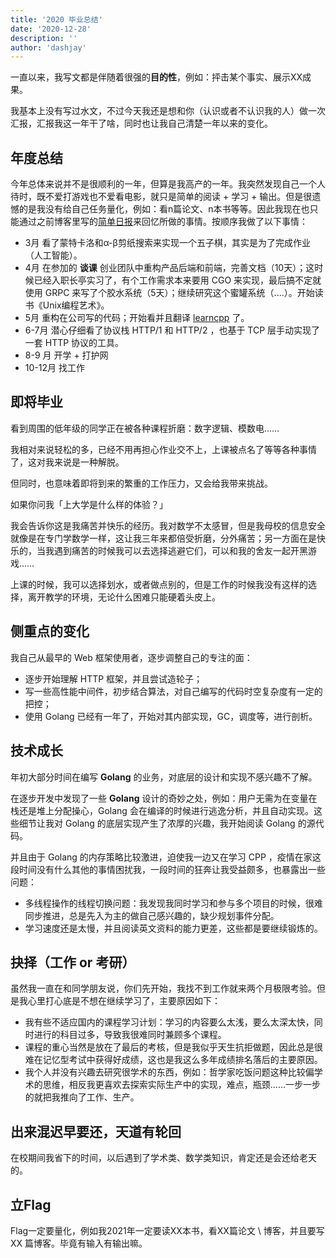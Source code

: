 ```yaml
---
title: '2020 毕业总结'
date: '2020-12-28'
description: ''
author: 'dashjay'
---
```

一直以来，我写文都是伴随着很强的**目的性**，例如：抨击某个事实、展示XX成果。

我基本上没有写过水文，不过今天我还是想和你（认识或者不认识我的人）做一次汇报，汇报我这一年干了啥，同时也让我自己清楚一年以来的变化。

## 年度总结

今年总体来说并不是很顺利的一年，但算是我高产的一年。我突然发现自己一个人待时，既不爱打游戏也不爱看电影，就只是简单的阅读 + 学习 + 输出。但是很遗憾的是我没有给自己任务量化，例如：看n篇论文、n本书等等。因此我现在也只能通过之前博客里写的[简单日报](https://dashjay.github.io/daily/)来回忆所做的事情。按顺序我做了以下事情：

* 3月 看了蒙特卡洛和α-β剪纸搜索来实现一个五子棋，其实是为了完成作业（人工智能）。
* 4月 在参加的 **谈课** 创业团队中重构产品后端和前端，完善文档（10天）；这时候已经入职长亭实习了，有个工作需求本来要用 CGO 来实现，最后搞不定就使用 GRPC 来写了个胶水系统（5天）；继续研究这个蜜罐系统（....）。开始读书《Unix编程艺术》。
* 5月 重构在公司写的代码；开始看并且翻译 [learncpp](learncppcn.github.io/) 了。
* 6-7月 潜心仔细看了协议栈 HTTP/1 和 HTTP/2 ，也基于 TCP 层手动实现了一套 HTTP 协议的工具。
* 8-9 月 开学 + 打护网
* 10-12月 找工作

## 即将毕业

看到周围的低年级的同学正在被各种课程折磨：数字逻辑、模数电……

我相对来说轻松的多，已经不用再担心作业交不上，上课被点名了等等各种事情了，这对我来说是一种解脱。

但同时，也意味着即将到来的繁重的工作压力，又会给我带来挑战。

如果你问我「上大学是什么样的体验？」

我会告诉你这是我痛苦并快乐的经历。我对数学不太感冒，但是我母校的信息安全就像是在专门学数学一样，这让我三年来都倍受折磨，分外痛苦；另一方面在是快乐的，当我遇到痛苦的时候我可以去选择逃避它们，可以和我的舍友一起开黑游戏……

上课的时候，我可以选择划水，或者做点别的，但是工作的时候我没有这样的选择，离开教学的环境，无论什么困难只能硬着头皮上。

## 侧重点的变化

我自己从最早的 Web 框架使用者，逐步调整自己的专注的面：

* 逐步开始理解 HTTP 框架，并且尝试造轮子；
* 写一些高性能中间件，初步结合算法，对自己编写的代码时空复杂度有一定的把控；
* 使用 Golang 已经有一年了，开始对其内部实现，GC，调度等，进行剖析。

## 技术成长

年初大部分时间在编写 **Golang** 的业务，对底层的设计和实现不感兴趣不了解。

在逐步开发中发现了一些 **Golang** 设计的奇妙之处，例如：用户无需为在变量在栈还是堆上分配操心，Golang 会在编译的时候进行逃逸分析，并且自动实现。这些细节让我对 Golang 的底层实现产生了浓厚的兴趣，我开始阅读 Golang 的源代码。

并且由于 Golang 的内存策略比较激进，迫使我一边又在学习 CPP ，疫情在家这段时间没有什么其他的事情困扰我，一段时间的狂奔让我受益颇多，也暴露出一些问题：

* 多线程操作的线程切换问题：我发现我同时学习和参与多个项目的时候，很难同步推进，总是先入为主的做自己感兴趣的，缺少规划事件分配。
* 学习速度还是太慢，并且阅读英文资料的能力更差，这些都是要继续锻炼的。

## 抉择（工作 or 考研）

虽然我一直在和同学朋友说，你们先开始，我找不到工作就来两个月极限考验。但是我心里打心底是不想在继续学习了，主要原因如下：

* 我有些不适应国内的课程学习计划：学习的内容要么太浅，要么太深太快，同时进行的科目过多，导致我很难同时兼顾多个课程。
* 课程的重心当然是放在了最后的考核，但是我似乎天生抗拒做题，因此总是很难在记忆型考试中获得好成绩，这也是我这么多年成绩排名落后的主要原因。
* 我个人并没有兴趣去研究很学术的东西，例如：哲学家吃饭问题这种比较偏学术的思维，相反我更喜欢去探索实际生产中的实现，难点，瓶颈……一步一步的就把我推向了工作、生产。

## 出来混迟早要还，天道有轮回

在校期间我省下的时间，以后遇到了学术类、数学类知识，肯定还是会还给老天的。

## 立Flag

Flag一定要量化，例如我2021年一定要读XX本书，看XX篇论文 \ 博客，并且要写 XX 篇博客。毕竟有输入有输出嘛。
